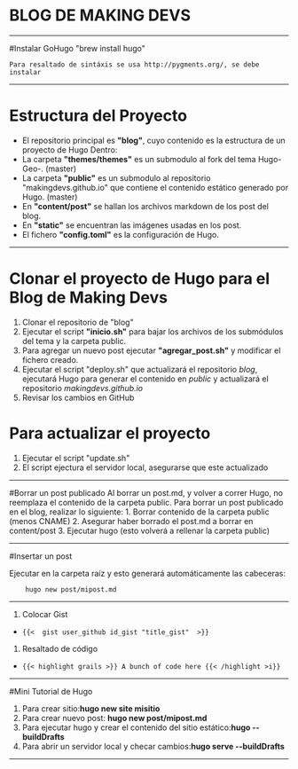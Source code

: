 # BLOG DE MAKING DEVS

---

#Instalar GoHugo
       "brew install hugo"

```
Para resaltado de sintáxis se usa http://pygments.org/, se debe instalar
```

---

# Estructura del Proyecto

+ El repositorio principal es **"blog"**, cuyo contenido es la estructura de un proyecto de Hugo
Dentro:
+ La carpeta **"themes/themes"** es un submodulo al fork del tema Hugo-Geo-. (master)
+ La carpeta **"public"** es un submodulo al repositorio "makingdevs.github.io" que contiene el contenido estático generado por  Hugo. (master)
+ En **"content/post"** se hallan los archivos markdown de los post del blog.
+ En **"static"** se encuentran las imágenes usadas en los post.
+ El fichero **"config.toml"** es la configuración de Hugo.
 
---

# Clonar el proyecto de Hugo para el Blog de Making Devs

1. Clonar el repositorio de "blog"
2. Ejecutar el script **"inicio.sh"** para bajar los archivos de los submódulos del tema y la carpeta public.
3. Para agregar un nuevo post ejecutar **"agregar_post.sh"** y modificar el fichero creado.
4. Ejecutar el script "deploy.sh" que actualizará el repositorio *blog*, ejecutará Hugo para generar el contenido en *public* y actualizará el repositorio *makingdevs.github.io* 
5. Revisar los cambios en GitHub

# Para actualizar el proyecto

1. Ejecutar el script "update.sh"
2. El script ejectura el servidor local, asegurarse que este actualizado

---

#Borrar un post publicado
    Al borrar un post.md, y volver a correr Hugo, no reemplaza el contenido de la carpeta public.
    Para borrar un post publicado en el blog, realizar lo siguiente:
      1. Borrar contenido de la carpeta public (menos CNAME)
      2. Asegurar haber borrado el post.md a borrar en content/post
      3. Ejecutar hugo (esto volverá a rellenar la carpeta public)

---

#Insertar un post

Ejecutar en la carpeta raíz y esto generará automáticamente las cabeceras:

```
	hugo new post/mipost.md
```

---

1. Colocar Gist
  + `{{<  gist user_github id_gist "title_gist"  >}}`

1. Resaltado de código
  + `{{< highlight grails >}} A bunch of code here {{< /highlight >i}}`


---

#Mini Tutorial de Hugo

1. Para crear sitio:**hugo new site misitio**
2. Para crear nuevo post: **hugo new post/mipost.md**
3. Para ejecutar hugo y crear el contenido del sitio estático:**hugo --buildDrafts**
4. Para abrir un servidor local y checar cambios:**hugo serve --buildDrafts**

---
